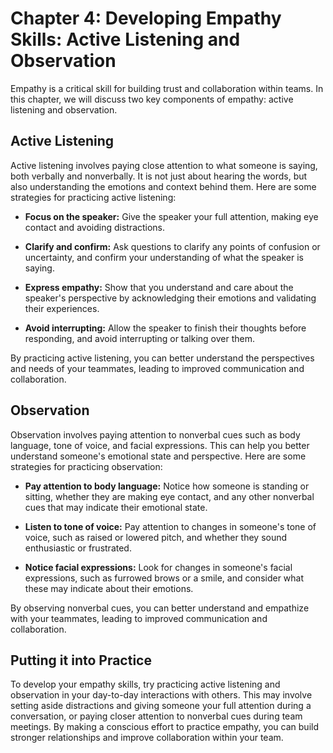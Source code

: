 Chapter 4: Developing Empathy Skills: Active Listening and Observation
======================================================================

Empathy is a critical skill for building trust and collaboration within teams. In this chapter, we will discuss two key components of empathy: active listening and observation.

Active Listening
----------------

Active listening involves paying close attention to what someone is saying, both verbally and nonverbally. It is not just about hearing the words, but also understanding the emotions and context behind them. Here are some strategies for practicing active listening:

* **Focus on the speaker:** Give the speaker your full attention, making eye contact and avoiding distractions.

* **Clarify and confirm:** Ask questions to clarify any points of confusion or uncertainty, and confirm your understanding of what the speaker is saying.

* **Express empathy:** Show that you understand and care about the speaker's perspective by acknowledging their emotions and validating their experiences.

* **Avoid interrupting:** Allow the speaker to finish their thoughts before responding, and avoid interrupting or talking over them.

By practicing active listening, you can better understand the perspectives and needs of your teammates, leading to improved communication and collaboration.

Observation
-----------

Observation involves paying attention to nonverbal cues such as body language, tone of voice, and facial expressions. This can help you better understand someone's emotional state and perspective. Here are some strategies for practicing observation:

* **Pay attention to body language:** Notice how someone is standing or sitting, whether they are making eye contact, and any other nonverbal cues that may indicate their emotional state.

* **Listen to tone of voice:** Pay attention to changes in someone's tone of voice, such as raised or lowered pitch, and whether they sound enthusiastic or frustrated.

* **Notice facial expressions:** Look for changes in someone's facial expressions, such as furrowed brows or a smile, and consider what these may indicate about their emotions.

By observing nonverbal cues, you can better understand and empathize with your teammates, leading to improved communication and collaboration.

Putting it into Practice
------------------------

To develop your empathy skills, try practicing active listening and observation in your day-to-day interactions with others. This may involve setting aside distractions and giving someone your full attention during a conversation, or paying closer attention to nonverbal cues during team meetings. By making a conscious effort to practice empathy, you can build stronger relationships and improve collaboration within your team.
